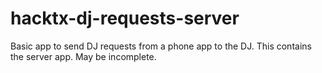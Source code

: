 # hacktx-dj-requests-server
Basic app to send DJ requests from a phone app to the DJ. This contains the server app. May be incomplete.
